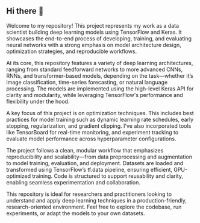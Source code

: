 ## Hi there 👋

Welcome to my repository! This project represents my work as a data scientist building deep learning models using TensorFlow and Keras. It showcases the end-to-end process of developing, training, and evaluating neural networks with a strong emphasis on model architecture design, optimization strategies, and reproducible workflows.

At its core, this repository features a variety of deep learning architectures, ranging from standard feedforward networks to more advanced CNNs, RNNs, and transformer-based models, depending on the task—whether it’s image classification, time-series forecasting, or natural language processing. The models are implemented using the high-level Keras API for clarity and modularity, while leveraging TensorFlow's performance and flexibility under the hood.

A key focus of this project is on optimization techniques. This includes best practices for model training such as dynamic learning rate schedules, early stopping, regularization, and gradient clipping. I've also incorporated tools like TensorBoard for real-time monitoring, and experiment tracking to evaluate model performance across hyperparameter configurations.

The project follows a clean, modular workflow that emphasizes reproducibility and scalability—from data preprocessing and augmentation to model training, evaluation, and deployment. Datasets are loaded and transformed using TensorFlow’s tf.data pipeline, ensuring efficient, GPU-optimized training. Code is structured to support reusability and clarity, enabling seamless experimentation and collaboration.

This repository is ideal for researchers and practitioners looking to understand and apply deep learning techniques in a production-friendly, research-oriented environment. Feel free to explore the codebase, run experiments, or adapt the models to your own datasets.
